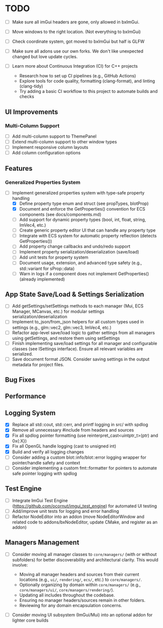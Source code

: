 # TODO

- [ ] Make sure all imGui headers are gone, only allowed in bxImGui.
- [ ] Move windows to the right location. (Not everything to bxImGui)
- [ ] Check coordinate system, got moved to bxImGui but half is GLFW
- [ ] Make sure all adons use our own forks. We don't like unexpected changed but love update cycles.

- [ ] Learn more about Continuous Integration (CI) for C++ projects
    - Research how to set up CI pipelines (e.g., GitHub Actions)
    - Explore tools for code quality, formatting (clang-format), and linting (clang-tidy)
    - Try adding a basic CI workflow to this project to automate builds and checks

## UI Improvements

### Multi-Column Support
- [ ] Add multi-column support to ThemePanel
- [ ] Extend multi-column support to other window types
- [ ] Implement responsive column layouts
- [ ] Add column configuration options

## Features

### Generalized Properties System
- [ ] Implement generalized properties system with type-safe property handling
    - [x] Define property type enum and struct (see propTypes, blotProp)
    - [x] Document and enforce the GetProperties() convention for ECS components (see docs/components.md)
    - [ ] Add support for dynamic property types (bool, int, float, string, ImVec4, etc.)
    - [ ] Create generic property editor UI that can handle any property type
    - [ ] Integrate with ECS system for automatic property reflection (detects GetProperties())
    - [ ] Add property change callbacks and undo/redo support
    - [ ] Implement property serialization/deserialization (save/load)
    - [ ] Add unit tests for property system
    - [ ] Document usage, extension, and advanced type safety (e.g., std::variant for sProp::data)
    - [ ] Warn in logs if a component does not implement GetProperties() (already implemented)

## App State Save/Load & Settings Serialization
- [ ] Add getSettings/setSettings methods to each manager (Mui, ECS Manager, MCanvas, etc.) for modular settings serialization/deserialization
- [ ] Implement to_json/from_json helpers for all custom types used in settings (e.g., glm::vec2, glm::vec3, ImVec4, etc.)
- [ ] Refactor app-level save/load logic to gather settings from all managers using getSettings, and restore them using setSettings
- [ ] Finish implementing save/load settings for all manager and configurable classes (see ISettings interface). Ensure all relevant variables are serialized.
- [ ] Save document format JSON. Consider saving settings in the output metadata for project files.

## Bug Fixes

## Performance

## Logging System
- [x] Replace all std::cout, std::cerr, and printf logging in src/ with spdlog
- [x] Remove all unnecessary #include <iostream> from headers and sources
- [x] Fix all spdlog pointer formatting (use reinterpret_cast<uintptr_t>(ptr) and 0x{:X})
- [x] Fix all OpenGL handle logging (cast to unsigned int)
- [x] Build and verify all logging changes
- [ ] Consider adding a custom blot::info/blot::error logging wrapper for pointer/handle safety and context
- [ ] Consider implementing a custom fmt::formatter for pointers to automate safe pointer logging with spdlog

## Test Engine 
- [ ] Integrate ImGui Test Engine (https://github.com/ocornut/imgui_test_engine) for automated UI testing
- [ ] Add/improve unit tests for logging and error handling 
- [ ] Refactor NodeEditor into an addon (move NodeEditorWindow and related code to addons/bxNodeEditor, update CMake, and register as an addon) 

## Managers Management
- [ ] Consider moving all manager classes to `core/managers/` (with or without subfolders) for better discoverability and architectural clarity. This would involve:
    - Moving all manager headers and sources from their current locations (e.g., `ui/`, `rendering/`, `ecs/`, etc.) to `core/managers/`.
    - Optionally organizing by domain within `core/managers/` (e.g., `core/managers/ui/`, `core/managers/rendering/`).
    - Updating all includes throughout the codebase.
    - Ensuring no manager headers/sources remain in other folders.
    - Reviewing for any domain encapsulation concerns. 

- [ ] Consider moving UI subsystem (ImGui/Mui) into an optional addon for lighter core builds 
